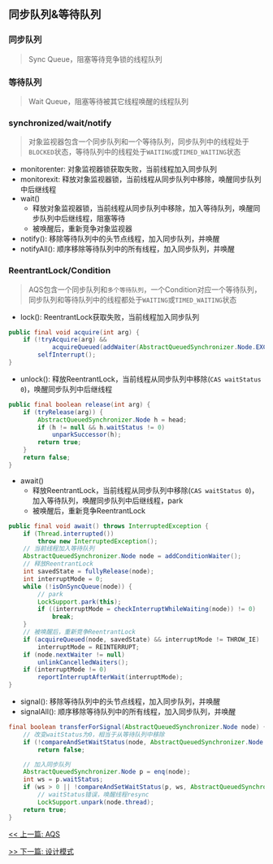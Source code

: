 ## 同步队列&等待队列

### 同步队列

> Sync Queue，阻塞等待竞争锁的线程队列

### 等待队列

> Wait Queue，阻塞等待被其它线程唤醒的线程队列

### synchronized/wait/notify

> 对象监视器包含一个同步队列和一个等待队列，同步队列中的线程处于`BLOCKED`状态，等待队列中的线程处于`WAITING`或`TIMED_WAITING`状态

* monitorenter: 对象监视器锁获取失败，当前线程加入同步队列
* monitorexit: 释放对象监视器锁，当前线程从同步队列中移除，唤醒同步队列中后继线程
* wait()
    * 释放对象监视器锁，当前线程从同步队列中移除，加入等待队列，唤醒同步队列中后继线程，阻塞等待
    * 被唤醒后，重新竞争对象监视器
* notify(): 移除等待队列中的头节点线程，加入同步队列，并唤醒
* notifyAll(): 顺序移除等待队列中的所有线程，加入同步队列，并唤醒

### ReentrantLock/Condition

> AQS包含一个同步队列和`多个等待队列`，一个Condition对应一个等待队列，同步队列和等待队列中的线程都处于`WAITING`或`TIMED_WAITING`状态

* lock(): ReentrantLock获取失败，当前线程加入同步队列

```java
public final void acquire(int arg) {
    if (!tryAcquire(arg) &&
            acquireQueued(addWaiter(AbstractQueuedSynchronizer.Node.EXCLUSIVE), arg))
        selfInterrupt();
}
```

* unlock(): 释放ReentrantLock，当前线程从同步队列中移除(`CAS waitStatus 0`)，唤醒同步队列中后继线程

```java
public final boolean release(int arg) {
    if (tryRelease(arg)) {
        AbstractQueuedSynchronizer.Node h = head;
        if (h != null && h.waitStatus != 0)
            unparkSuccessor(h);
        return true;
    }
    return false;
}
```

* await()
    * 释放ReentrantLock，当前线程从同步队列中移除(`CAS waitStatus 0`)，加入等待队列，唤醒同步队列中后继线程，park
    * 被唤醒后，重新竞争ReentrantLock

```java
public final void await() throws InterruptedException {
    if (Thread.interrupted())
        throw new InterruptedException();
    // 当前线程加入等待队列
    AbstractQueuedSynchronizer.Node node = addConditionWaiter();
    // 释放ReentrantLock
    int savedState = fullyRelease(node);
    int interruptMode = 0;
    while (!isOnSyncQueue(node)) {
        // park
        LockSupport.park(this);
        if ((interruptMode = checkInterruptWhileWaiting(node)) != 0)
            break;
    }
    // 被唤醒后，重新竞争ReentrantLock
    if (acquireQueued(node, savedState) && interruptMode != THROW_IE)
        interruptMode = REINTERRUPT;
    if (node.nextWaiter != null)
        unlinkCancelledWaiters();
    if (interruptMode != 0)
        reportInterruptAfterWait(interruptMode);
}
```

* signal(): 移除等待队列中的头节点线程，加入同步队列，并唤醒
* signalAll(): 顺序移除等待队列中的所有线程，加入同步队列，并唤醒

```java
final boolean transferForSignal(AbstractQueuedSynchronizer.Node node) {
    // 改变waitStatus为0，相当于从等待队列中移除
    if (!compareAndSetWaitStatus(node, AbstractQueuedSynchronizer.Node.CONDITION, 0))
        return false;

    // 加入同步队列
    AbstractQueuedSynchronizer.Node p = enq(node);
    int ws = p.waitStatus;
    if (ws > 0 || !compareAndSetWaitStatus(p, ws, AbstractQueuedSynchronizer.Node.SIGNAL))
        // waitStatus错误，唤醒线程resync
        LockSupport.unpark(node.thread);
    return true;
}
```


[<< 上一篇: AQS](4-多线程与并发/AQS.md)

[>> 下一篇: 设计模式](5-设计模式/设计模式.md)
